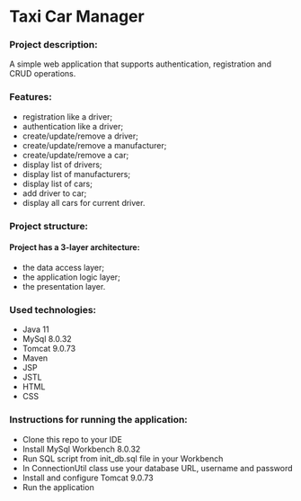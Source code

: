 ﻿# Taxi Car Manager
### Project description:
A simple web application that supports authentication, registration and CRUD  operations.

### Features:
* registration like a driver;
* authentication like a driver;
* create/update/remove a driver;
* create/update/remove a manufacturer;
* create/update/remove a car;
* display list of drivers;
* display list of manufacturers;
* display list of cars;
* add driver to car;
* display all cars for current driver.

### Project structure:
#### Project has a 3-layer architecture:
* the data access layer;
* the application logic layer;
* the presentation layer.

### Used technologies:
* Java 11
* MySql 8.0.32
* Tomcat 9.0.73
* Maven
* JSP
* JSTL
* HTML
* CSS

### Instructions for running the application:
* Clone this repo to your IDE
* Install MySql Workbench 8.0.32
* Run SQL script from init_db.sql file in your Workbench
* In ConnectionUtil class use your database URL, username and password
* Install and configure Tomcat 9.0.73
* Run the application

